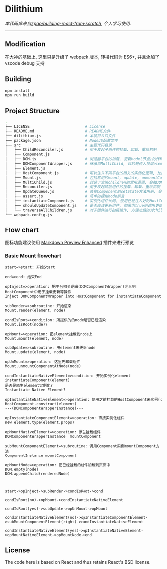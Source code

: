 # Dilithium

_本代码库来自[zpao/building-react-from-scratch](https://github.com/zpao/building-react-from-scratch), 个人学习使用._

---

## Modification

在大神的基础上, 这里只是升级了 webpack 版本, 转换代码为 ES6+, 并且添加了 vscode debug 支持

## Building

```sh
npm install
npm run build
```

## Project Structure

```bash
.
├── LICENSE                         # License
├── README.md                       # README文件
├── dilithium.js                    # 本项目入口文件
├── package.json                    # NodeJS配置文件
├── src                             # 主要代码目录
│   ├── ChildReconciler.js          # 用于发起子组件的挂载、卸载、重绘机制
│   ├── Component.js
│   ├── DOM.js                      # 浏览器平台的加载, 更新node(节点)的代码
│   ├── DOMComponentWrapper.js      # 继承自MultiChild, 目的是传入顶层element, 并在DOM平台把它包装成带有常用方法的顶层component
│   ├── Element.js
│   ├── HostComponent.js            # 可以注入不同平台的相关的实例化逻辑, 比如说注入DOMComponentWrapper
│   ├── Mount.js                    # 包括常用的mount, update, unmountComponentAtNode方法(使用DOM和Reconciler)
│   ├── MultiChild.js               # 封装了渲染children的常用逻辑, 会被DOMComponentWrapper继承
│   ├── Reconciler.js               # 用于发起顶层组件的挂载、卸载、重绘机制
│   ├── UpdateQueue.js              # 会在Component的setState方法用到, 会对传入的partialState进行队列处理, 并调用Reconciler来进行更新(performUpdateIfNecessary)
│   ├── assert.js                   # 简单的模拟node断言
│   ├── instantiateComponent.js     # 实例化组件代码, 使用已经注入好的HostComponent来把顶层element实例化成顶层component
│   ├── shouldUpdateComponent.js    # 是否应该更新组件, 如果为true则调用更新组件逻辑, 如果为false, 则先unmount然后再mount
│   └── traverseAllChildren.js      # 对子组件进行拍扁操作, 方便之后的对children组件们的比较
└── webpack.config.js
```

## Flow chart

图标功能建议使用 [Markdown Preview Enhanced](https://shd101wyy.github.io/markdown-preview-enhanced/#/) 插件来进行预览

### Basic Mount flowchart

```flow
start=>start: 开始Start

end=>end: 结束End

opInject=>operation: 把平台相关逻辑(DOMComponentWrapper)注入到HostComponent中用于挂载更新等操作
Inject DOMComponentWrapper into HostComponent for instantiateComponent

subRender=>subroutine: 开始渲染
Mount.render(element, node)

condIsRoot=>condition: 所提供的的node是否已经渲染
Mount.isRoot(node)?

opMount=>operation: 把element挂载到node上
Mount.mount(element, node)

subUpdate=>subroutine: 用element来更新node
Mount.update(element, node)

opUnMount=>operation: 这里先卸载组件
Mount.unmountComponentAtNode(node)

condInstantiateNativeElement=>condition: 开始实例化element
instantiateComponent(element)
是否是原生element实例化?
Instantiate Native Element?

opInstantiateNativeElement=>operation: 使用之前挂载的HostComponent来实例化
HostComponent.construct(element)
---(DOMComponentWrapperInstance)---

opInstantiateComponentElement=>operation: 直接实例化组件
new element.type(element.props)

opMountNativeElement=>operation: 原生挂载组件
DOMComponentWrapperInstance  mountComponent

subMountComponentElement=>subroutine: 调用Component实例mountComponent方法
ComponentInstance mountComponent

opMountNode=>operation: 把已经挂载的组件加载到页面中
DOM.empty(node)
DOM.appendChild(renderedNode)



start->opInject->subRender->condIsRoot->cond

condIsRoot(no)->opMount->condInstantiateNativeElement

condIsRoot(yes)->subUpdate->opUnMount->opMount

condInstantiateNativeElement(no)->opInstantiateComponentElement->subMountComponentElement(right)->condInstantiateNativeElement

condInstantiateNativeElement(yes)->opInstantiateNativeElement->opMountNativeElement->opMountNode->end

```

## License

The code here is based on React and thus retains React's BSD license.
